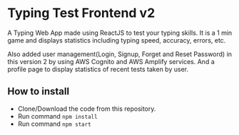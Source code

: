 # Typing Test Frontend v2

A Typing Web App made using ReactJS to test your typing skills. It is a 1 min game and displays statistics including typing speed, accuracy, errors, etc.

Also added user management(Login, Signup, Forget and Reset Password) in this version 2 by using AWS Cognito and AWS Amplify services. And a profile page to display statistics of recent tests taken by user.


## How to install

- Clone/Download the code from this repository.
- Run command `npm install`
- Run command `npm start`
